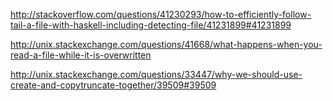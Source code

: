 http://stackoverflow.com/questions/41230293/how-to-efficiently-follow-tail-a-file-with-haskell-including-detecting-file/41231899#41231899

http://unix.stackexchange.com/questions/41668/what-happens-when-you-read-a-file-while-it-is-overwritten

http://unix.stackexchange.com/questions/33447/why-we-should-use-create-and-copytruncate-together/39509#39509

